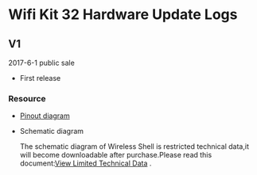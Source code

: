 # Wifi Kit 32  Hardware Update Logs

## V1

2017-6-1 public sale

- First release

  

### Resource

- [Pinout diagram](http://resource.heltec.cn/download/WiFi_Kit_32/WIFI_Kit_32-Diagram.pdf)

- Schematic diagram

  The schematic diagram of Wireless Shell is restricted technical data,it will become downloadable after purchase.Please read this document:[View Limited Technical Data](https://heltec-automation-docs.readthedocs.io/en/latest/esp32/view_limited_technical_data.html) .



